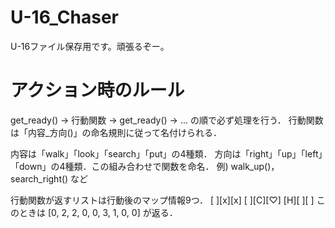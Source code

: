 # U-16_Chaser
U-16ファイル保存用です。頑張るぞー。

# アクション時のルール
get_ready() → 行動関数 → get_ready() → ... の順で必ず処理を行う．
行動関数は「内容_方向()」の命名規則に従って名付けられる．

内容は「walk」「look」「search」「put」の4種類．
方向は「right」「up」「left」「down」の4種類．この組み合わせで関数を命名．
例) walk_up()，search_right() など

行動関数が返すリストは行動後のマップ情報9つ．
[ ][x][x]
[ ][C][♡]
[H][ ][ ]
このときは [0, 2, 2, 0, 0, 3, 1, 0, 0] が返る．